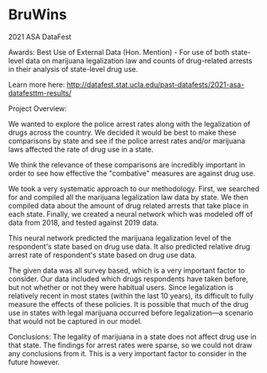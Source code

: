 # BruWins
2021 ASA DataFest

Awards: Best Use of External Data (Hon. Mention) - For use of both state-level data on marijuana legalization law and counts of drug-related arrests in their analysis of state-level drug use.


Learn more here: http://datafest.stat.ucla.edu/past-datafests/2021-asa-datafesttm-results/

Project Overview: 

We wanted to explore the police arrest rates along with the legalization of drugs across the country. We decided it would be best to make these comparisons by state and see if the police arrest rates and/or marijuana laws affected the rate of drug use in a state.

We think the relevance of these comparisons are incredibly important in order to see how effective the "combative" measures are against drug use.

We took a very systematic approach to our methodology. First, we searched for and compiled all the marijuana legalization law data by state. We then compiled data about the amount of drug related arrests that take place in each state. Finally, we created a neural network which was modeled off of data from 2018, and tested against 2019 data.

This neural network predicted the marijuana legalization level of the respondent's state based on drug use data. It also predicted relative drug arrest rate of respondent's state based on drug use data.


The given data was all survey based, which is a very important factor to consider. Our data included which drugs respondents have taken before, but not whether or not they were habitual users. Since legalization is relatively recent in most states (within the last 10 years), its difficult to fully measure the effects of these policies. It is possible that much of the drug use in states with legal marijuana occurred before legalization—a scenario that would not be captured in our model. 


Conclusions: The legality of marijuana in a state does not affect drug use in that state. The findings for arrest rates were sparse, so we could not draw any conclusions from it. This is a very important factor to consider in the future however.

